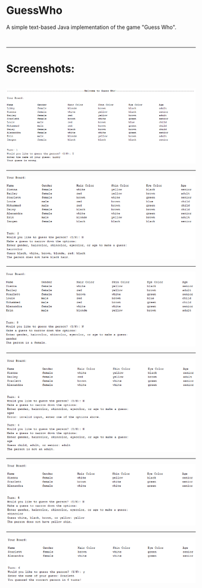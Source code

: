 # GuessWho
A simple text-based Java implementation of the game "Guess Who".

<br><hr>
# Screenshots:
<br>
<img src="https://github.com/hareesh-mathiy/GuessWho/blob/master/Screenshots/Screen1.PNG"/>
<hr>
<img src="https://github.com/hareesh-mathiy/GuessWho/blob/master/Screenshots/Screen2.PNG"/>
<hr>
<img src="https://github.com/hareesh-mathiy/GuessWho/blob/master/Screenshots/Screen3.PNG"/>
<hr>
<img src="https://github.com/hareesh-mathiy/GuessWho/blob/master/Screenshots/Screen4.PNG"/>
<hr>
<img src="https://github.com/hareesh-mathiy/GuessWho/blob/master/Screenshots/Screen5.PNG"/>
<hr>
<img src="https://github.com/hareesh-mathiy/GuessWho/blob/master/Screenshots/Screen7.PNG"/>
